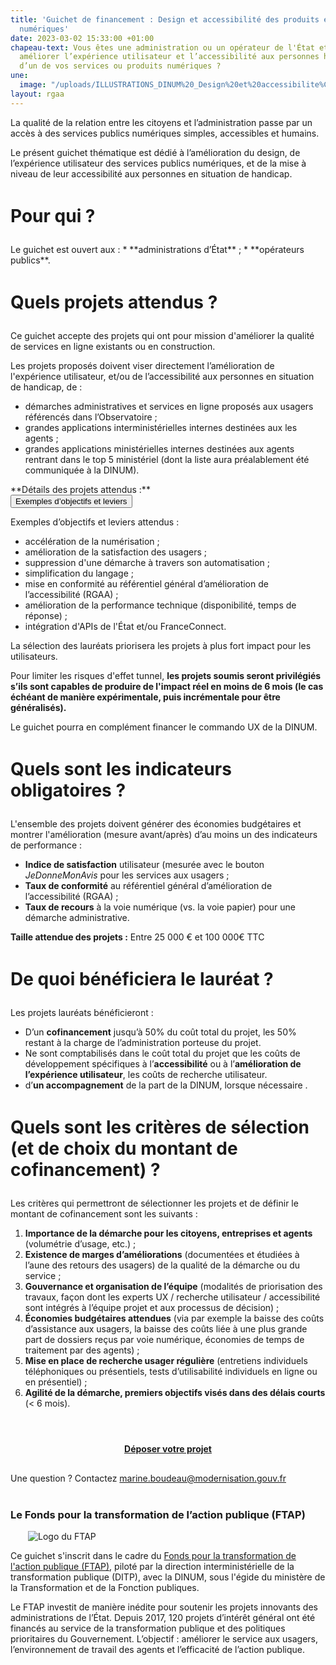 ```yaml
---
title: 'Guichet de financement : Design et accessibilité des produits et services
  numériques'
date: 2023-03-02 15:33:00 +01:00
chapeau-text: Vous êtes une administration ou un opérateur de l'État et vous souhaitez
  améliorer l’expérience utilisateur et l’accessibilité aux personnes handicapées
  d’un de vos services ou produits numériques ?
une:
  image: "/uploads/ILLUSTRATIONS_DINUM%20_Design%20et%20accessibilite%CC%81-01.png"
layout: rgaa
---
```


La qualité de la relation entre les citoyens et l’administration passe par un accès à des services publics numériques simples, accessibles et humains.

Le présent guichet thématique est dédié à l’amélioration du design, de l’expérience utilisateur des services publics numériques, et de la mise à niveau de leur accessibilité aux personnes en situation de handicap.

<h1 style="margin-bottom: 1em; margin-top: 1.5em" class="h2">Pour qui&nbsp;?</h1>
Le guichet est ouvert aux :
* **administrations d’État** ;
* **opérateurs publics**.

<h1 style="margin-bottom: 1em; margin-top: 1.5em" class="h2">Quels projets attendus ?</h1>
<p>Ce guichet accepte des projets qui ont pour mission d'améliorer la qualité de services en ligne existants ou en construction.</p>

<p>Les projets proposés doivent viser directement l’amélioration de l'expérience utilisateur, et/ou de l’accessibilité aux personnes en situation de handicap, de :</p>
<ul>
        <li>démarches administratives et services en ligne proposés aux usagers référencés dans l’Observatoire ;</li>
        <li>grandes applications interministérielles internes destinées aux les agents ;</li>
        <li>grandes applications ministérielles internes destinées aux agents rentrant dans le top 5 ministériel (dont la liste aura préalablement été communiquée à la DINUM).</li></ul>
**Détails des projets attendus :**

<script>
  function myFunction(id) {
    let x = document.getElementById(id);
    let button = document.getElementById("accordion-button");

    if (x.className.indexOf("show") == -1) {
      x.className += " show";
      button.className += " is-active"
    } else {
      x.className = x.className.replace(" show", "");
      button.className = button.className.replace(" is-active", "");
    }
  }

</script>

<div class="margin-bottom-3 accordion no-bullet" data-allow-all-closed="true">
  <div class="accordion-item">
    <button onclick="myFunction('exemples')" id="accordion-button" class="accordion-title" aria-controls="qui" aria-expanded="false">Exemples d’objectifs et leviers</button>
    <div class="accordion-content" id="exemples">
      <p>Exemples d’objectifs et leviers attendus :</p>
      <ul>
        <li>accélération de la numérisation ;</li>
        <li>amélioration de la satisfaction des usagers  ;</li>
        <li>suppression d'une démarche à travers son automatisation ;</li>
        <li>simplification du langage ; </li>
        <li>mise en conformité au référentiel général d’amélioration de l’accessibilité (RGAA) ;</li>
        <li>amélioration de la performance technique (disponibilité, temps de réponse) ;</li>
        <li>intégration d'APIs de l'État et/ou FranceConnect.</li>
      </ul>
      <p>La sélection des lauréats priorisera les projets à plus fort impact pour les utilisateurs.
      </p>
    </div>
  </div>
  </div>
<p>Pour limiter les risques d'effet tunnel, <strong>les projets soumis seront privilégiés s’ils sont capables de produire de l'impact réel en moins de 6 mois (le cas échéant de manière expérimentale, puis incrémentale pour être généralisés).</strong></p>
<p>Le guichet pourra en complément financer le commando UX de la DINUM. 
      </p>

<h1 style="margin-bottom: 1em; margin-top: 1.5em" class="h2">Quels sont les indicateurs obligatoires ?</h1>
L'ensemble des projets doivent générer des économies budgétaires et montrer l'amélioration (mesure avant/après) d’au moins un des indicateurs de performance :
<ul> <li><strong>Indice de satisfaction</strong> utilisateur (mesurée avec le bouton <i>JeDonneMonAvis</i> pour les services aux usagers ;</li> <li><strong>Taux de conformité</strong> au référentiel général d’amélioration de l’accessibilité (RGAA) ;</li> <li><strong>Taux de recours</strong> à la voie numérique (vs. la voie papier) pour une démarche administrative.</li></ul>

**Taille attendue des projets :**
Entre 25 000 € et 100 000€ TTC

<h1 style="margin-bottom: 1em; margin-top: 1.5em" class="h2">De quoi bénéficiera le lauréat ?</h1>

Les projets lauréats bénéficieront :
<ul> <li>D’un <strong>cofinancement</strong> jusqu’à 50% du coût total du projet, les 50% restant à la charge de l’administration porteuse du projet.</li> <li>Ne sont comptabilisés dans le coût total du projet que les coûts de développement spécifiques à l’<strong>accessibilité</strong> ou à l’<strong>amélioration de l’expérience utilisateur</strong>, les coûts de recherche utilisateur.</li> <li>d’<strong>un accompagnement</strong> de la part de la DINUM, lorsque nécessaire&nbsp;.</li></ul>

<h1 style="margin-bottom: 1em; margin-top: 1.5em" class="h2">Quels sont les critères de sélection (et de choix du montant de cofinancement) ?</h1>
<p>Les critères qui permettront de sélectionner les projets et de définir le montant de cofinancement sont les suivants :</p> 
<ol><li><strong>Importance de la démarche pour les citoyens, entreprises et agents</strong> (volumétrie d’usage, etc.) ;</li>
<li><strong>Existence de marges d’améliorations</strong> (documentées et étudiées à l’aune des retours des usagers) de la qualité de la démarche ou du service ;</li>
<li><strong>Gouvernance et organisation de l’équipe</strong> (modalités de priorisation des travaux, façon dont les experts UX / recherche utilisateur / accessibilité sont intégrés à l’équipe projet et aux processus de décision) ;</li>
<li><strong>Économies budgétaires attendues</strong> (via par exemple la baisse des coûts d’assistance aux usagers, la baisse des coûts liée à une plus grande part de dossiers reçus par voie numérique, économies de temps de traitement par des agents) ; </li>
<li><strong>Mise en place de recherche usager régulière</strong> (entretiens individuels téléphoniques ou présentiels, tests d’utilisabilité individuels en ligne ou en présentiel) ;</li>
<li><strong>Agilité de la démarche, premiers objectifs visés dans des délais courts</strong> (< 6 mois). </li></ol>

<div align="center" style="margin-bottom: 30px; margin-top: 4em;"><a href="https://www.demarches-simplifiees.fr/commencer/guichet-design-et-accessibilite" class="button" title="Déposer votre projet - Lien externe"><b>Déposer votre projet</b></a></div>


<p style="margin-bottom: 2em; margin-top: 2em;">Une question ? Contactez <a href="marine.boudeau@modernisation.gouv.fr">marine.boudeau@modernisation.gouv.fr</a>

<div class="encadre noir" style="margin-bottom:40px"><h3 style="margin-top: 40px;">Le Fonds pour la transformation de l’action publique (FTAP)</h3>
<figure class="image-left" style="width: 30%; margin-right: 1em; margin-left: 2em;"> 
<img src="/uploads/logo_FTAP_RVB.jpg" alt="Logo du FTAP">
</figure><p>Ce guichet s'inscrit dans le cadre du <a href="https://www.modernisation.gouv.fr/transformer-laction-publique/fonds-pour-la-transformation-de-laction-publique" title="Fonds pour la transformation de l'action publique (FTAP) - Lien externe">Fonds pour la transformation de l'action publique (FTAP)</a>, piloté par la direction interministérielle de la transformation publique (DITP), avec la DINUM, sous l'égide du ministère de la Transformation et de la Fonction publiques.</p><p style="margin-bottom: 0.5em">Le FTAP investit de manière inédite pour soutenir les projets innovants des administrations de l’État. Depuis 2017, 120 projets d’intérêt général ont été financés au service de la transformation publique et des politiques prioritaires du Gouvernement. L’objectif : améliorer le service aux usagers, l’environnement de travail des agents et l’efficacité de l’action publique.</p>
</div>